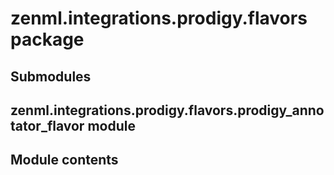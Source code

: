 # zenml.integrations.prodigy.flavors package

## Submodules

## zenml.integrations.prodigy.flavors.prodigy_annotator_flavor module

## Module contents

